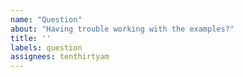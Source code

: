 ```yaml
---
name: "Question"
about: "Having trouble working with the examples?"
title: ''
labels: question
assignees: tenthirtyam
---
```


<!--
  Please use https://github.com/rainpole/packer-vsphere/discussions:
  
  - Verify you have the compatible versions of VMware vSphere and HashiCorp Packer.
  - Read the README.
  - Minimize duplication by reviewing existing issues and solutions at https://github.com/rainpole/packer-vsphere.
  
  After exhausting these suggestions ask your question in https://github.com/rainpole/packer-vsphere/discussions.

  NOTE: Please provide a code repository, gist, code snippet, sample files, or screenshots to triage your issue.
-->

